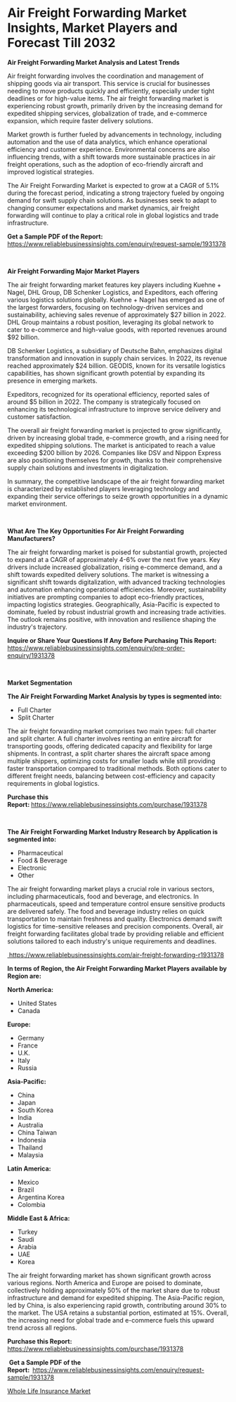 <p><h1>Air Freight Forwarding Market Insights, Market Players and Forecast Till 2032</h1></p><p><strong>Air Freight Forwarding Market Analysis and Latest Trends</strong></p>
<p><p>Air freight forwarding involves the coordination and management of shipping goods via air transport. This service is crucial for businesses needing to move products quickly and efficiently, especially under tight deadlines or for high-value items. The air freight forwarding market is experiencing robust growth, primarily driven by the increasing demand for expedited shipping services, globalization of trade, and e-commerce expansion, which require faster delivery solutions.</p><p>Market growth is further fueled by advancements in technology, including automation and the use of data analytics, which enhance operational efficiency and customer experience. Environmental concerns are also influencing trends, with a shift towards more sustainable practices in air freight operations, such as the adoption of eco-friendly aircraft and improved logistical strategies.</p><p>The Air Freight Forwarding Market is expected to grow at a CAGR of 5.1% during the forecast period, indicating a strong trajectory fueled by ongoing demand for swift supply chain solutions. As businesses seek to adapt to changing consumer expectations and market dynamics, air freight forwarding will continue to play a critical role in global logistics and trade infrastructure.</p></p>
<p><strong>Get a Sample PDF of the Report:&nbsp;</strong> <a href="https://www.reliablebusinessinsights.com/enquiry/request-sample/1931378?utm_campaign=2289&utm_medium=2&utm_source=Github&utm_content=ia&utm_term=09032025&utm_id=air-freight-forwarding">https://www.reliablebusinessinsights.com/enquiry/request-sample/1931378</a></p>
<p>&nbsp;</p>
<p><strong>Air Freight Forwarding Major Market Players</strong></p>
<p><p>The air freight forwarding market features key players including Kuehne + Nagel, DHL Group, DB Schenker Logistics, and Expeditors, each offering various logistics solutions globally. Kuehne + Nagel has emerged as one of the largest forwarders, focusing on technology-driven services and sustainability, achieving sales revenue of approximately $27 billion in 2022. DHL Group maintains a robust position, leveraging its global network to cater to e-commerce and high-value goods, with reported revenues around $92 billion.</p><p>DB Schenker Logistics, a subsidiary of Deutsche Bahn, emphasizes digital transformation and innovation in supply chain services. In 2022, its revenue reached approximately $24 billion. GEODIS, known for its versatile logistics capabilities, has shown significant growth potential by expanding its presence in emerging markets.</p><p>Expeditors, recognized for its operational efficiency, reported sales of around $5 billion in 2022. The company is strategically focused on enhancing its technological infrastructure to improve service delivery and customer satisfaction. </p><p>The overall air freight forwarding market is projected to grow significantly, driven by increasing global trade, e-commerce growth, and a rising need for expedited shipping solutions. The market is anticipated to reach a value exceeding $200 billion by 2026. Companies like DSV and Nippon Express are also positioning themselves for growth, thanks to their comprehensive supply chain solutions and investments in digitalization. </p><p>In summary, the competitive landscape of the air freight forwarding market is characterized by established players leveraging technology and expanding their service offerings to seize growth opportunities in a dynamic market environment.</p></p>
<p>&nbsp;</p>
<p><strong>What Are The Key Opportunities For Air Freight Forwarding Manufacturers?</strong></p>
<p><p>The air freight forwarding market is poised for substantial growth, projected to expand at a CAGR of approximately 4-6% over the next five years. Key drivers include increased globalization, rising e-commerce demand, and a shift towards expedited delivery solutions. The market is witnessing a significant shift towards digitalization, with advanced tracking technologies and automation enhancing operational efficiencies. Moreover, sustainability initiatives are prompting companies to adopt eco-friendly practices, impacting logistics strategies. Geographically, Asia-Pacific is expected to dominate, fueled by robust industrial growth and increasing trade activities. The outlook remains positive, with innovation and resilience shaping the industry's trajectory.</p></p>
<p><strong>Inquire or Share Your Questions If Any Before Purchasing This Report:</strong> <a href="https://www.reliablebusinessinsights.com/enquiry/pre-order-enquiry/1931378?utm_campaign=2289&utm_medium=2&utm_source=Github&utm_content=ia&utm_term=09032025&utm_id=air-freight-forwarding">https://www.reliablebusinessinsights.com/enquiry/pre-order-enquiry/1931378</a></p>
<p>&nbsp;</p>
<p><strong>Market Segmentation</strong></p>
<p><strong>The Air Freight Forwarding Market Analysis by types is segmented into:</strong></p>
<p><ul><li>Full Charter</li><li>Split Charter</li></ul></p>
<p><p>The air freight forwarding market comprises two main types: full charter and split charter. A full charter involves renting an entire aircraft for transporting goods, offering dedicated capacity and flexibility for large shipments. In contrast, a split charter shares the aircraft space among multiple shippers, optimizing costs for smaller loads while still providing faster transportation compared to traditional methods. Both options cater to different freight needs, balancing between cost-efficiency and capacity requirements in global logistics.</p></p>
<p><strong>Purchase this Report:&nbsp;</strong><a href="https://www.reliablebusinessinsights.com/purchase/1931378?utm_campaign=2289&utm_medium=2&utm_source=Github&utm_content=ia&utm_term=09032025&utm_id=air-freight-forwarding">https://www.reliablebusinessinsights.com/purchase/1931378</a></p>
<p>&nbsp;</p>
<p><strong>The Air Freight Forwarding Market Industry Research by Application is segmented into:</strong></p>
<p><ul><li>Pharmaceutical</li><li>Food & Beverage</li><li>Electronic</li><li>Other</li></ul></p>
<p><p>The air freight forwarding market plays a crucial role in various sectors, including pharmaceuticals, food and beverage, and electronics. In pharmaceuticals, speed and temperature control ensure sensitive products are delivered safely. The food and beverage industry relies on quick transportation to maintain freshness and quality. Electronics demand swift logistics for time-sensitive releases and precision components. Overall, air freight forwarding facilitates global trade by providing reliable and efficient solutions tailored to each industry's unique requirements and deadlines.</p></p>
<p><a href="https://www.reliablebusinessinsights.com/air-freight-forwarding-r1931378?utm_campaign=2289&utm_medium=2&utm_source=Github&utm_content=ia&utm_term=09032025&utm_id=air-freight-forwarding">&nbsp;https://www.reliablebusinessinsights.com/air-freight-forwarding-r1931378</a></p>
<p><strong>In terms of Region, the Air Freight Forwarding Market Players available by Region are:</strong></p>
<p>
    <p> <strong> North America: </strong>
        <ul>
            <li>United States</li>
            <li>Canada</li>
        </ul>
        </p> 
    <p> <strong> Europe: </strong>
        <ul>
            <li>Germany</li>
            <li>France</li>
            <li>U.K.</li>
            <li>Italy</li>
            <li>Russia</li>
        </ul>
        </p> 
    <p> <strong> Asia-Pacific: </strong>
        <ul>
            <li>China</li>
            <li>Japan</li>
            <li>South Korea</li>
            <li>India</li>
            <li>Australia</li>
            <li>China Taiwan</li>
            <li>Indonesia</li>
            <li>Thailand</li>
            <li>Malaysia</li>
        </ul>
        </p> 
    <p> <strong> Latin America: </strong>
        <ul>
            <li>Mexico</li>
            <li>Brazil</li>
            <li>Argentina Korea</li>
            <li>Colombia</li>
        </ul>
        </p> 
    <p> <strong> Middle East & Africa: </strong>
        <ul>
            <li>Turkey</li>
            <li>Saudi</li>
            <li>Arabia</li>
            <li>UAE</li>
            <li>Korea</li>
        </ul>
    </p>
    </p>
<p><p>The air freight forwarding market has shown significant growth across various regions. North America and Europe are poised to dominate, collectively holding approximately 50% of the market share due to robust infrastructure and demand for expedited shipping. The Asia-Pacific region, led by China, is also experiencing rapid growth, contributing around 30% to the market. The USA retains a substantial portion, estimated at 15%. Overall, the increasing need for global trade and e-commerce fuels this upward trend across all regions.</p></p>
<p><strong>Purchase this Report: </strong><a href="https://www.reliablebusinessinsights.com/purchase/1931378?utm_campaign=2289&utm_medium=2&utm_source=Github&utm_content=ia&utm_term=09032025&utm_id=air-freight-forwarding">https://www.reliablebusinessinsights.com/purchase/1931378</a></p>
<p>&nbsp;<strong>Get a Sample PDF of the Report:&nbsp;&nbsp;</strong><a href="https://www.reliablebusinessinsights.com/enquiry/request-sample/1931378?utm_campaign=2289&utm_medium=2&utm_source=Github&utm_content=ia&utm_term=09032025&utm_id=air-freight-forwarding">https://www.reliablebusinessinsights.com/enquiry/request-sample/1931378</a></p>
<p><strong></strong></p>
<p><p><a href="https://github.com/jerhoskinson197676/Market-Research-Report-List-1/blob/main/whole-life-insurance-market.md?utm_campaign=2289&utm_medium=2&utm_source=Github&utm_content=ia&utm_term=09032025&utm_id=air-freight-forwarding">Whole Life Insurance Market</a></p></p>
